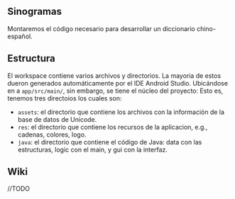 ## Sinogramas
Montaremos el código necesario para desarrollar un diccionario chino-español.

## Estructura

El workspace contiene varios archivos y directorios. La mayoria de estos dueron generados automáticamente por el IDE Android Studio.
Ubicándose en a `app/src/main/`, sin embargo, se tiene el núcleo del proyecto: Esto es, tenemos tres directoios los cuales son:

- `assets`: el directorio que contiene los archivos con la información de la base de datos de Unicode.
- `res`: el directorio que contiene los recursos de la aplicacion, e.g., cadenas, colores, logo.
- `java`: el directorio que contiene el código de Java: data con las estructuras, logic con el main, y gui con la interfaz.

## Wiki

//TODO
